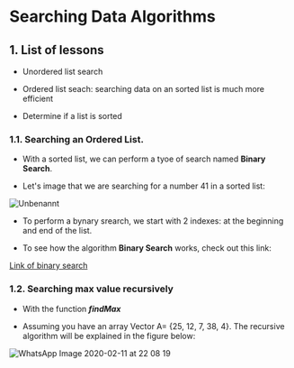 # Searching Data Algorithms
## 1. List of lessons
- Unordered list search

- Ordered list seach: searching data on an sorted list is much more efficient

- Determine if a list is sorted



### 1.1. Searching an Ordered List.

- With a sorted list, we can perform a tyoe of search named **Binary Search**.

- Let's image that we are searching for a number 41 in a sorted list:

![Unbenannt](https://user-images.githubusercontent.com/53815302/74173723-e73f9100-4c32-11ea-9f18-1bf7a3996569.PNG)

- To perform a bynary srearch, we start with 2 indexes: at the beginning and end of the list.

- To see how the algorithm **Binary Search** works, check out this link:

[Link of binary search](https://www.youtube.com/watch?v=j5uXyPJ0Pew)


### 1.2. Searching max value recursively

- With the function ***findMax***

- Assuming you have an array Vector A= {25, 12, 7, 38, 4}. The recursive algorithm will be explained in the figure below:

![WhatsApp Image 2020-02-11 at 22 08 19](https://user-images.githubusercontent.com/53815302/74279992-31507180-4d1c-11ea-8c39-cefa5c55c6bd.jpeg)




